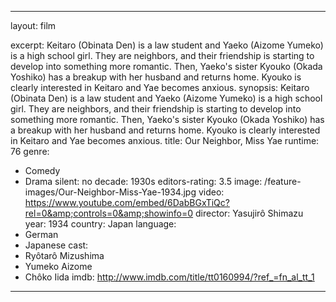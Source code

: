 ---

layout: film

excerpt: Keitaro (Obinata Den) is a law student and Yaeko (Aizome Yumeko) is a high school girl. They are neighbors, and their friendship is starting to develop into something more romantic. Then, Yaeko's sister Kyouko (Okada Yoshiko) has a breakup with her husband and returns home. Kyouko is clearly interested in Keitaro and Yae becomes anxious.
synopsis: Keitaro (Obinata Den) is a law student and Yaeko (Aizome Yumeko) is a high school girl. They are neighbors, and their friendship is starting to develop into something more romantic. Then, Yaeko's sister Kyouko (Okada Yoshiko) has a breakup with her husband and returns home. Kyouko is clearly interested in Keitaro and Yae becomes anxious.
title: Our Neighbor, Miss Yae
runtime: 76
genre:
- Comedy
- Drama 
silent: no
decade: 1930s
editors-rating: 3.5
image:  /feature-images/Our-Neighbor-Miss-Yae-1934.jpg
video: https://www.youtube.com/embed/6DabBGxTiQc?rel=0&amp;controls=0&amp;showinfo=0
director: Yasujirô Shimazu 
year: 1934
country: Japan
language: 
- German 
- Japanese
cast: 
- Ryôtarô Mizushima
- Yumeko Aizome
- Chôko Iida
imdb: http://www.imdb.com/title/tt0160994/?ref_=fn_al_tt_1

--- 